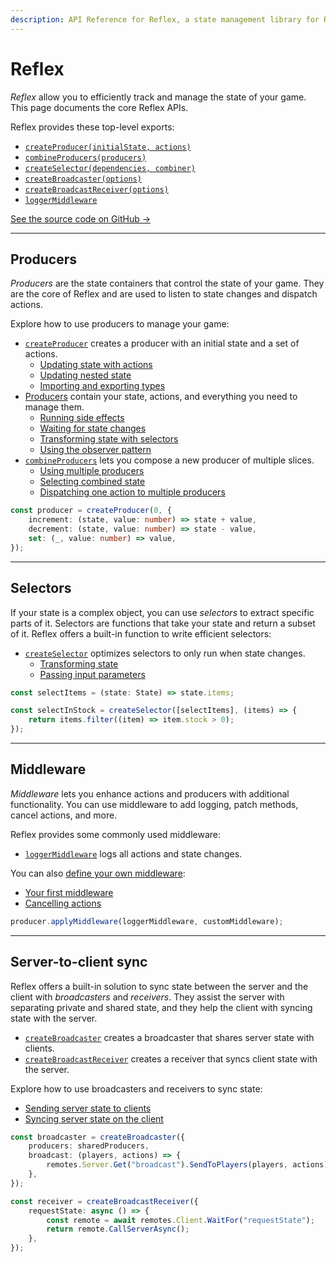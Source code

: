```yaml
---
description: API Reference for Reflex, a state management library for Roblox.
---
```


# Reflex

_Reflex_ allow you to efficiently track and manage the state of your game. This page documents the core Reflex APIs.

Reflex provides these top-level exports:

-   [`createProducer(initialState, actions)`](create-producer)
-   [`combineProducers(producers)`](combine-producers)
-   [`createSelector(dependencies, combiner)`](create-selector)
-   [`createBroadcaster(options)`](create-broadcaster)
-   [`createBroadcastReceiver(options)`](create-broadcast-receiver)
-   [`loggerMiddleware`](middleware#loggermiddleware)

[See the source code on GitHub →](https://github.com/littensy/reflex)

---

## Producers

_Producers_ are the state containers that control the state of your game. They are the core of Reflex and are used to listen to state changes and dispatch actions.

Explore how to use producers to manage your game:

-   [`createProducer`](create-producer) creates a producer with an initial state and a set of actions.
    -   [Updating state with actions](create-producer#updating-state-with-actions)
    -   [Updating nested state](create-producer#updating-nested-state)
    -   [Importing and exporting types](create-producer#importing-and-exporting-types)
-   [Producers](producer) contain your state, actions, and everything you need to manage them.
    -   [Running side effects](producer#running-side-effects)
    -   [Waiting for state changes](producer#waiting-for-state-changes)
    -   [Transforming state with selectors](producer#transforming-state-with-selectors)
    -   [Using the observer pattern](producer#using-the-observer-pattern)
-   [`combineProducers`](combine-producers) lets you compose a new producer of multiple slices.
    -   [Using multiple producers](combine-producers#using-multiple-producers)
    -   [Selecting combined state](combine-producers#selecting-combined-state)
    -   [Dispatching one action to multiple producers](combine-producers#dispatching-one-action-to-multiple-producers)

```ts
const producer = createProducer(0, {
	increment: (state, value: number) => state + value,
	decrement: (state, value: number) => state - value,
	set: (_, value: number) => value,
});
```

---

## Selectors

If your state is a complex object, you can use _selectors_ to extract specific parts of it. Selectors are functions that take your state and return a subset of it. Reflex offers a built-in function to write efficient selectors:

-   [`createSelector`](create-selector) optimizes selectors to only run when state changes.
    -   [Transforming state](create-selector#transforming-state)
    -   [Passing input parameters](create-selector#passing-input-parameters)

```ts
const selectItems = (state: State) => state.items;

const selectInStock = createSelector([selectItems], (items) => {
	return items.filter((item) => item.stock > 0);
});
```

---

## Middleware

_Middleware_ lets you enhance actions and producers with additional functionality. You can use middleware to add logging, patch methods, cancel actions, and more.

Reflex provides some commonly used middleware:

-   [`loggerMiddleware`](middleware#loggermiddleware) logs all actions and state changes.

You can also [define your own middleware](middleware#your-first-middleware):

-   [Your first middleware](middleware#your-first-middleware)
-   [Cancelling actions](middleware#cancelling-actions)

```ts
producer.applyMiddleware(loggerMiddleware, customMiddleware);
```

---

## Server-to-client sync

Reflex offers a built-in solution to sync state between the server and the client with _broadcasters_ and _receivers_. They assist the server with separating private and shared state, and they help the client with syncing state with the server.

-   [`createBroadcaster`](create-broadcaster) creates a broadcaster that shares server state with clients.
-   [`createBroadcastReceiver`](create-broadcast-receiver) creates a receiver that syncs client state with the server.

Explore how to use broadcasters and receivers to sync state:

-   [Sending server state to clients](create-broadcaster#sending-server-state-to-clients)
-   [Syncing server state on the client](create-broadcast-receiver#syncing-server-state-on-the-client)

```ts title="Server snippet"
const broadcaster = createBroadcaster({
	producers: sharedProducers,
	broadcast: (players, actions) => {
		remotes.Server.Get("broadcast").SendToPlayers(players, actions);
	},
});
```

```ts title="Client snippet"
const receiver = createBroadcastReceiver({
	requestState: async () => {
		const remote = await remotes.Client.WaitFor("requestState");
		return remote.CallServerAsync();
	},
});
```
